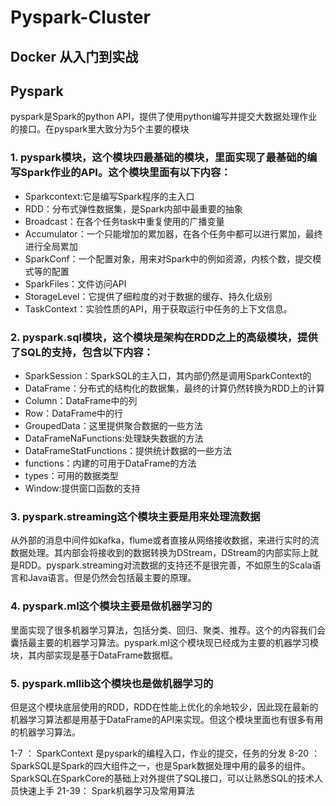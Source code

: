 # Pyspark-Cluster

## <font>Docker 从入门到实战</font>

## Pyspark
pyspark是Spark的python API，提供了使用python编写并提交大数据处理作业的接口。在pyspark里大致分为5个主要的模块

### 1. pyspark模块，这个模块四最基础的模块，里面实现了最基础的编写Spark作业的API。这个模块里面有以下内容：
  - Sparkcontext:它是编写Spark程序的主入口
  - RDD：分布式弹性数据集，是Spark内部中最重要的抽象
  - Broadcast：在各个任务task中重复使用的广播变量
  - Accumulator：一个只能增加的累加器，在各个任务中都可以进行累加，最终进行全局累加
  - SparkConf：一个配置对象，用来对Spark中的例如资源，内核个数，提交模式等的配置
  - SparkFiles：文件访问API
  - StorageLevel：它提供了细粒度的对于数据的缓存、持久化级别
  - TaskContext：实验性质的API，用于获取运行中任务的上下文信息。

   
### 2. pyspark.sql模块，这个模块是架构在RDD之上的高级模块，提供了SQL的支持，包含以下内容：
 - SparkSession：SparkSQL的主入口，其内部仍然是调用SparkContext的
 - DataFrame：分布式的结构化的数据集，最终的计算仍然转换为RDD上的计算
 - Column：DataFrame中的列
 - Row：DataFrame中的行
 - GroupedData：这里提供聚合数据的一些方法
 - DataFrameNaFunctions:处理缺失数据的方法
 - DataFrameStatFunctions：提供统计数据的一些方法
 - functions：内建的可用于DataFrame的方法
 - types：可用的数据类型
 - Window:提供窗口函数的支持
    
      
### 3. pyspark.streaming这个模块主要是用来处理流数据
  从外部的消息中间件如kafka，flume或者直接从网络接收数据，来进行实时的流数据处理。其内部会将接收到的数据转换为DStream，DStream的内部实际上就是RDD。pyspark.streaming对流数据的支持还不是很完善，不如原生的Scala语言和Java语言。但是仍然会包括最主要的原理。


### 4. pyspark.ml这个模块主要是做机器学习的
  里面实现了很多机器学习算法，包括分类、回归、聚类、推荐。这个的内容我们会囊括最主要的机器学习算法。pyspark.ml这个模块现已经成为主要的机器学习模块，其内部实现是基于DataFrame数据框。
  
  
### 5. pyspark.mllib这个模块也是做机器学习的
  但是这个模块底层使用的RDD，RDD在性能上优化的余地较少，因此现在最新的机器学习算法都是用基于DataFrame的API来实现。但这个模块里面也有很多有用的机器学习算法。


1-7  ： SparkContext 是pyspark的编程入口，作业的提交，任务的分发
8-20 ： SparkSQL是Spark的四大组件之一，也是Spark数据处理中用的最多的组件。SparkSQL在SparkCore的基础上对外提供了SQL接口，可以让熟悉SQL的技术人员快速上手
21-39： Spark机器学习及常用算法
